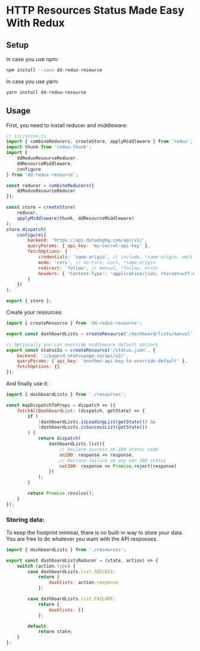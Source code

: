 # HTTP Resources Status Made Easy With Redux

## Setup

In case you use npm:

```sh
npm install --save dd-redux-resource
```

In case you use yarn:

```sh
yarn install dd-redux-resource
```

## Usage

First, you need to install reducer and middleware:

```js
// src/store.ts
import { combineReducers, createStore, applyMiddleware } from 'redux';
import thunk from 'redux-thunk';
import {
    ddReduxResourceReducer,
    ddResourceMiddleware,
    configure
} from 'dd-redux-resource';

const reducer = combineReducers({
    ddReduxResourceReducer
});

const store = createStore(
    reducer,
    applyMiddleware(thunk, ddResourceMiddleware)
);
store.dispatch(
    configure({
        backend: 'https://api.datadoghq.com/api/v1/',
        queryParams: { api_key: 'my-secret-api-key' },
        fetchOptions: {
            credentials: 'same-origin', // include, *same-origin, omit
            mode: 'cors', // no-cors, cors, *same-origin
            redirect: 'follow', // manual, *follow, error
            headers: { 'Content-Type': 'application/json; charset=utf-8' }
        }
    })
);

export { store };
```

Create your resources:

```js
import { createResource } from 'dd-redux-resource';

export const dashboardLists = createResource('/dashboard/lists/manual');

// Optionally you can override middleware default options
export const statusIo = createResource('/status.json', {
    backend: '//pageid.statuspage.io/api/v2/',
    queryParams: { api_key: 'another-api-key-to-override-default' },
    fetchOptions: {}
});
```

And finally use it:

```js
import { dashboardLists } from './resources';

const mapDispatchToProps = dispatch => ({
    fetchAllDashboardList: (dispatch, getState) => {
        if (
            !dashboardLists.isLoadingList(getState()) &&
            !dashboardLists.isSuccessList(getState())
        ) {
            return dispatch(
                dashboardLists.list({
                    // Declare success on 200 status code
                    on200: response => response,
                    // Declare failure on any non 200 status
                    not200: response => Promise.reject(response)
                })
            );
        }

        return Promise.resolve();
    }
});
```

### Storing data:

To keep the footprint minimal, there is no built-in way to store your data. You
are free to do whatever you want with the API responses.

```js
import { dashboardLists } from './resources';

export const dashboardListsReducer = (state, action) => {
    switch (action.type) {
        case dashboardLists.list.SUCCESS:
            return {
                dashlists: action.response
            };

        case dashboardLists.list.FAILURE:
            return {
                dashlists: []
            };

        default:
            return state;
    }
};
```
